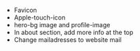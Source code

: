 - Favicon
- Apple-touch-icon
- hero-bg image and profile-image
- In about section, add more info at the top
- Change mailadresses to website mail
